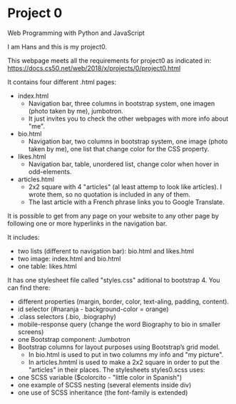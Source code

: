 # Project 0

Web Programming with Python and JavaScript

I am Hans and this is my project0.

This webpage meets all the requirements for project0 as indicated in:
	https://docs.cs50.net/web/2018/x/projects/0/project0.html


It contains four different .html pages:  
* index.html
	+ Navigation bar, three columns in bootstrap system, one imagen (photo taken by me), jumbotron.  
	+ It just invites you to check the other webpages with more info about "me".  
* bio.html
	+ Navigation bar, two columns in bootstrap system, one image (photo taken by me), one list that change color for the CSS property.
* likes.html  
	+ Navigation bar, table, unordered list, change color when hover in odd-elements.
* articles.html  
	+ 2x2 square with 4 "articles" (al least attemp to look like articles). I wrote them, so no quotation is included in any of them.  
	+ The last article with a French phrase links you to Google Translate.  

It is possible to get from any page on your website to any other page by following one or more hyperlinks in the navigation bar.  

It includes:  
* two lists (different to navigation bar): bio.html and likes.html  
* two image: index.html and bio.html  
* one table: likes.html  

It has one stylesheet file called "styles.css" aditional to bootstrap 4. You can find there:  
* different properties (margin, border, color, text-aling, padding, content).
* id selector (#naranja - background-color = orange)
* .class selectors (.bio, .biography)
* mobile-response query (change the word Biography to bio in smaller screens)
* one Bootstrap component: Jumbotron
* Bootstrap columns for layout purposes using Bootstrap’s grid model.
	+ In bio.html is used to put in two columns my info and "my picture".
	+ In articles.hmtml is used to make a 2x2 square in order to put the "articles" in their places.
The stylesheets styles0.scss uses:
* one SCSS variable ($colorcito - "little color in Spanish")
* one example of SCSS nesting (several elements inside div)  
* one use of SCSS inheritance (the font-family is extended)
